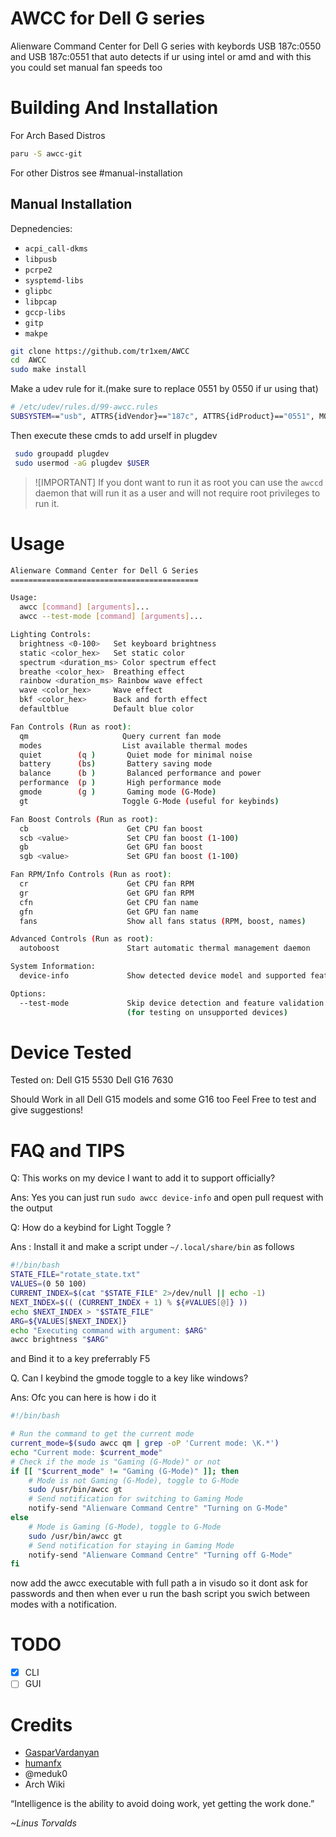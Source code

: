 # AWCC for Dell G series

Alienware Command Center for Dell G series with keybords USB 187c:0550 and USB 187c:0551 that auto detects if ur using intel or amd and with this you could set manual fan speeds too

# Building And Installation

For Arch Based Distros

```bash
paru -S awcc-git
```

For other Distros see #manual-installation

## Manual Installation

Depnedencies:

- `acpi_call-dkms`
- `libpusb`
- `pcrpe2`
- `sysptemd-libs`
- `glipbc`
- `libpcap`
- `gccp-libs`
- `gitp`
- `makpe`

```bash
git clone https://github.com/tr1xem/AWCC
cd  AWCC
sudo make install
```

Make a udev rule for it.(make sure to replace 0551 by 0550 if ur using that)

```bash
# /etc/udev/rules.d/99-awcc.rules
SUBSYSTEM=="usb", ATTRS{idVendor}=="187c", ATTRS{idProduct}=="0551", MODE="0660",GROUP="plugdev"

```

Then execute these cmds to add urself in plugdev

```bash
 sudo groupadd plugdev
 sudo usermod -aG plugdev $USER
```

> ![IMPORTANT]
> If you dont want to run it as root you can use the `awccd` daemon
> that will run it as a user and will not require root privileges
> to run it.

# Usage

```bash
Alienware Command Center for Dell G Series
==========================================

Usage:
  awcc [command] [arguments]...
  awcc --test-mode [command] [arguments]...

Lighting Controls:
  brightness <0-100>   Set keyboard brightness
  static <color_hex>   Set static color
  spectrum <duration_ms> Color spectrum effect
  breathe <color_hex>  Breathing effect
  rainbow <duration_ms> Rainbow wave effect
  wave <color_hex>     Wave effect
  bkf <color_hex>      Back and forth effect
  defaultblue          Default blue color

Fan Controls (Run as root):
  qm                     Query current fan mode
  modes                  List available thermal modes
  quiet        (q )       Quiet mode for minimal noise
  battery      (bs)       Battery saving mode
  balance      (b )       Balanced performance and power
  performance  (p )       High performance mode
  gmode        (g )       Gaming mode (G-Mode)
  gt                     Toggle G-Mode (useful for keybinds)

Fan Boost Controls (Run as root):
  cb                      Get CPU fan boost
  scb <value>             Set CPU fan boost (1-100)
  gb                      Get GPU fan boost
  sgb <value>             Set GPU fan boost (1-100)

Fan RPM/Info Controls (Run as root):
  cr                      Get CPU fan RPM
  gr                      Get GPU fan RPM
  cfn                     Get CPU fan name
  gfn                     Get GPU fan name
  fans                    Show all fans status (RPM, boost, names)

Advanced Controls (Run as root):
  autoboost               Start automatic thermal management daemon

System Information:
  device-info             Show detected device model and supported features

Options:
  --test-mode             Skip device detection and feature validation
                          (for testing on unsupported devices)
```

# Device Tested

Tested on:
Dell G15 5530
Dell G16 7630

Should Work in all Dell G15 models and some G16 too
Feel Free to test and give suggestions!

# FAQ and TIPS

Q: This works on my device I want to add it to support officially?

Ans: Yes you can just run `sudo awcc device-info` and open pull request with the output

Q: How do a keybind for Light Toggle ?

Ans : Install it and make a script under `~/.local/share/bin` as follows

```bash
#!/bin/bash
STATE_FILE="rotate_state.txt"
VALUES=(0 50 100)
CURRENT_INDEX=$(cat "$STATE_FILE" 2>/dev/null || echo -1)
NEXT_INDEX=$(( (CURRENT_INDEX + 1) % ${#VALUES[@]} ))
echo $NEXT_INDEX > "$STATE_FILE"
ARG=${VALUES[$NEXT_INDEX]}
echo "Executing command with argument: $ARG"
awcc brightness "$ARG"
```

and Bind it to a key preferrably F5

Q. Can I keybind the gmode toggle to a key like windows?

Ans: Ofc you can here is how i do it

```bash
#!/bin/bash

# Run the command to get the current mode
current_mode=$(sudo awcc qm | grep -oP 'Current mode: \K.*')
echo "Current mode: $current_mode"
# Check if the mode is "Gaming (G-Mode)" or not
if [[ "$current_mode" != "Gaming (G-Mode)" ]]; then
    # Mode is not Gaming (G-Mode), toggle to G-Mode
    sudo /usr/bin/awcc gt
    # Send notification for switching to Gaming Mode
    notify-send "Alienware Command Centre" "Turning on G-Mode"
else
    # Mode is Gaming (G-Mode), toggle to G-Mode
    sudo /usr/bin/awcc gt
    # Send notification for staying in Gaming Mode
    notify-send "Alienware Command Centre" "Turning off G-Mode"
fi
```

now add the awcc executable with full path a in visudo so it dont ask for passwords and then when ever u run the bash script you swich between modes with a notification.

# TODO

- [x] CLI
- [ ] GUI

# Credits

- [GasparVardanyan](https://github.com/GasparVardanyan)
- [humanfx](https://github.com/tiagoporsch/humanfx)
- @meduk0
- Arch Wiki

“Intelligence is the ability to avoid doing work, yet getting the work done.”

_~Linus Torvalds_
